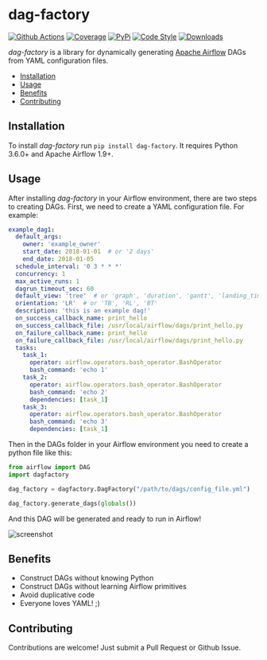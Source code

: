 # dag-factory

[![Github Actions](https://github.com/ajbosco/dag-factory/workflows/build/badge.svg)](https://github.com/ajbosco/dag-factory/actions?workflow=build)
[![Coverage](https://codecov.io/github/ajbosco/dag-factory/coverage.svg?branch=master)](https://codecov.io/github/ajbosco/dag-factory?branch=master)
[![PyPi](https://img.shields.io/pypi/v/dag-factory.svg)](https://pypi.org/project/dag-factory/)
[![Code Style](https://img.shields.io/badge/code%20style-black-000000.svg)](https://github.com/ambv/black)
[![Downloads](https://pepy.tech/badge/dag-factory)](https://pepy.tech/project/dag-factory)

*dag-factory* is a library for dynamically generating [Apache Airflow](https://github.com/apache/incubator-airflow) DAGs from YAML configuration files.
- [Installation](#installation)
- [Usage](#usage)
- [Benefits](#benefits)
- [Contributing](#contributing)
  
## Installation

To install *dag-factory* run `pip install dag-factory`. It requires Python 3.6.0+ and Apache Airflow 1.9+.

## Usage

After installing *dag-factory* in your Airflow environment, there are two steps to creating DAGs. First, we need to create a YAML configuration file. For example:

```yaml
example_dag1:
  default_args:
    owner: 'example_owner'
    start_date: 2018-01-01  # or '2 days'
    end_date: 2018-01-05
  schedule_interval: '0 3 * * *'
  concurrency: 1
  max_active_runs: 1
  dagrun_timeout_sec: 60
  default_view: 'tree'  # or 'graph', 'duration', 'gantt', 'landing_times'
  orientation: 'LR'  # or 'TB', 'RL', 'BT'
  description: 'this is an example dag!'
  on_success_callback_name: print_hello
  on_success_callback_file: /usr/local/airflow/dags/print_hello.py
  on_failure_callback_name: print_hello
  on_failure_callback_file: /usr/local/airflow/dags/print_hello.py
  tasks:
    task_1:
      operator: airflow.operators.bash_operator.BashOperator
      bash_command: 'echo 1'
    task_2:
      operator: airflow.operators.bash_operator.BashOperator
      bash_command: 'echo 2'
      dependencies: [task_1]
    task_3:
      operator: airflow.operators.bash_operator.BashOperator
      bash_command: 'echo 3'
      dependencies: [task_1]
```

Then in the DAGs folder in your Airflow environment you need to create a python file like this:

```python
from airflow import DAG
import dagfactory

dag_factory = dagfactory.DagFactory("/path/to/dags/config_file.yml")

dag_factory.generate_dags(globals())
```

And this DAG will be generated and ready to run in Airflow!

![screenshot](/img/example_dag.png)

## Benefits

* Construct DAGs without knowing Python
* Construct DAGs without learning Airflow primitives
* Avoid duplicative code
* Everyone loves YAML! ;)

## Contributing

Contributions are welcome! Just submit a Pull Request or Github Issue.
